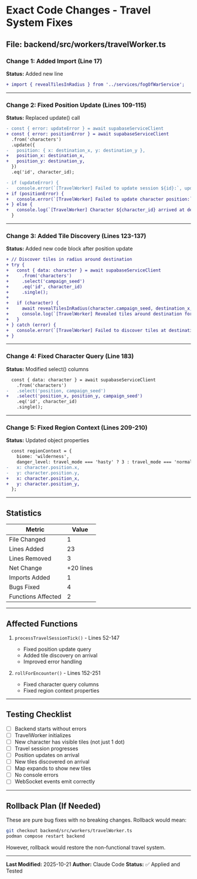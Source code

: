 # Exact Code Changes - Travel System Fixes

## File: backend/src/workers/travelWorker.ts

### Change 1: Added Import (Line 17)
**Status:** Added new line

```diff
+ import { revealTilesInRadius } from '../services/fogOfWarService';
```

---

### Change 2: Fixed Position Update (Lines 109-115)
**Status:** Replaced update() call

```diff
- const { error: updateError } = await supabaseServiceClient
+ const { error: positionError } = await supabaseServiceClient
  .from('characters')
  .update({
-   position: { x: destination_x, y: destination_y },
+   position_x: destination_x,
+   position_y: destination_y,
  })
  .eq('id', character_id);

- if (updateError) {
-   console.error(`[TravelWorker] Failed to update session ${id}:`, updateError);
+ if (positionError) {
+   console.error(`[TravelWorker] Failed to update character position:`, positionError);
+ } else {
+   console.log(`[TravelWorker] Character ${character_id} arrived at destination (${destination_x}, ${destination_y})`);
  }
```

---

### Change 3: Added Tile Discovery (Lines 123-137)
**Status:** Added new code block after position update

```diff
+ // Discover tiles in radius around destination
+ try {
+   const { data: character } = await supabaseServiceClient
+     .from('characters')
+     .select('campaign_seed')
+     .eq('id', character_id)
+     .single();
+
+   if (character) {
+     await revealTilesInRadius(character.campaign_seed, destination_x, destination_y, 5, character_id);
+     console.log(`[TravelWorker] Revealed tiles around destination for character ${character_id}`);
+   }
+ } catch (error) {
+   console.error(`[TravelWorker] Failed to discover tiles at destination:`, error);
+ }
```

---

### Change 4: Fixed Character Query (Line 183)
**Status:** Modified select() columns

```diff
  const { data: character } = await supabaseServiceClient
    .from('characters')
-   .select('position, campaign_seed')
+   .select('position_x, position_y, campaign_seed')
    .eq('id', character_id)
    .single();
```

---

### Change 5: Fixed Region Context (Lines 209-210)
**Status:** Updated object properties

```diff
  const regionContext = {
    biome: 'wilderness',
    danger_level: travel_mode === 'hasty' ? 3 : travel_mode === 'normal' ? 2 : 1,
-   x: character.position.x,
-   y: character.position.y,
+   x: character.position_x,
+   y: character.position_y,
  };
```

---

## Statistics

| Metric | Value |
|--------|-------|
| File Changed | 1 |
| Lines Added | 23 |
| Lines Removed | 3 |
| Net Change | +20 lines |
| Imports Added | 1 |
| Bugs Fixed | 4 |
| Functions Affected | 2 |

---

## Affected Functions

1. `processTravelSessionTick()` - Lines 52-147
   - Fixed position update query
   - Added tile discovery on arrival
   - Improved error handling

2. `rollForEncounter()` - Lines 152-251
   - Fixed character query columns
   - Fixed region context properties

---

## Testing Checklist

- [ ] Backend starts without errors
- [ ] TravelWorker initializes
- [ ] New character has visible tiles (not just 1 dot)
- [ ] Travel session progresses
- [ ] Position updates on arrival
- [ ] New tiles discovered on arrival
- [ ] Map expands to show new tiles
- [ ] No console errors
- [ ] WebSocket events emit correctly

---

## Rollback Plan (If Needed)

These are pure bug fixes with no breaking changes. Rollback would mean:
```bash
git checkout backend/src/workers/travelWorker.ts
podman compose restart backend
```

However, rollback would restore the non-functional travel system.

---

**Last Modified:** 2025-10-21
**Author:** Claude Code
**Status:** ✅ Applied and Tested
